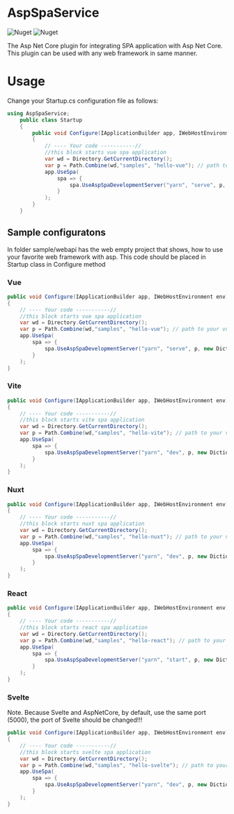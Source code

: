 # AspSpaService
![Nuget](https://img.shields.io/nuget/v/AspSpaService)
<img alt="Nuget" src="https://img.shields.io/nuget/dt/AspSpaService">

The Asp Net Core plugin for integrating SPA application with Asp Net Core.
This plugin can be used with any web framework in same manner.

# Usage
Change your Startup.cs configuration file as follows:
```cs
using AspSpaService;
    public class Startup
    {
        public void Configure(IApplicationBuilder app, IWebHostEnvironment env)
        {
            // ---- Your code -----------//
            //this block starts vue spa application
            var wd = Directory.GetCurrentDirectory();
            var p = Path.Combine(wd,"samples", "hello-vue"); // path to your vuejs project
            app.UseSpa(
                spa => {
                    spa.UseAspSpaDevelopmentServer("yarn", "serve", p, new Dictionary<string,string>(), TimeSpan.FromSeconds(15), null);
                }
            );
        }
    }

```

## Sample configuratons
In folder sample/webapi has the web empty project that shows, how to use your favorite web framework with asp.
This code should be placed in Startup class in Configure method
### Vue
```cs
public void Configure(IApplicationBuilder app, IWebHostEnvironment env)
{
    // ---- Your code -----------//
    //this block starts vue spa application
    var wd = Directory.GetCurrentDirectory();
    var p = Path.Combine(wd,"samples", "hello-vue"); // path to your vuejs project
    app.UseSpa(
        spa => {
            spa.UseAspSpaDevelopmentServer("yarn", "serve", p, new Dictionary<string,string>(), TimeSpan.FromSeconds(15), null);
        }
    );
}

```
### Vite
```cs
public void Configure(IApplicationBuilder app, IWebHostEnvironment env)
{
    // ---- Your code -----------//
    //this block starts vite spa application
    var wd = Directory.GetCurrentDirectory();
    var p = Path.Combine(wd,"samples", "hello-vite"); // path to your vitejs project
    app.UseSpa(
        spa => {
            spa.UseAspSpaDevelopmentServer("yarn", "dev", p, new Dictionary<string,string>(), TimeSpan.FromSeconds(15), null);
        }
    );
}

```
### Nuxt
```cs
public void Configure(IApplicationBuilder app, IWebHostEnvironment env)
{
    // ---- Your code -----------//
    //this block starts nuxt spa application
    var wd = Directory.GetCurrentDirectory();
    var p = Path.Combine(wd,"samples", "hello-nuxt"); // path to your nuxt project
    app.UseSpa(
        spa => {
            spa.UseAspSpaDevelopmentServer("yarn", "dev", p, new Dictionary<string,string>(), TimeSpan.FromSeconds(15), null);
        }
    );
}

```
### React
```cs
public void Configure(IApplicationBuilder app, IWebHostEnvironment env)
{
    // ---- Your code -----------//
    //this block starts react spa application
    var wd = Directory.GetCurrentDirectory();
    var p = Path.Combine(wd,"samples", "hello-react"); // path to your react project
    app.UseSpa(
        spa => {
            spa.UseAspSpaDevelopmentServer("yarn", "start", p, new Dictionary<string,string>(), TimeSpan.FromSeconds(15), null);
        }
    );
}

```
### Svelte
Note. Because Svelte and AspNetCore, by default, use the same port (5000), the port of Svelte should be changed!!!
```cs
public void Configure(IApplicationBuilder app, IWebHostEnvironment env)
{
    // ---- Your code -----------//
    //this block starts svelte spa application
    var wd = Directory.GetCurrentDirectory();
    var p = Path.Combine(wd,"samples", "hello-svelte"); // path to your svelte project
    app.UseSpa(
        spa => {
            spa.UseAspSpaDevelopmentServer("yarn", "dev", p, new Dictionary<string,string>(), TimeSpan.FromSeconds(15), null);
        }
    );
}

```